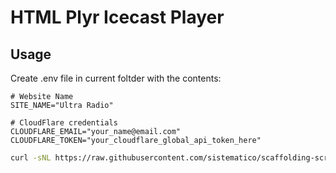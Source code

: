 # HTML Plyr Icecast Player

## Usage

Create .env file in current foltder with the contents:
```
# Website Name
SITE_NAME="Ultra Radio"

# CloudFlare credentials
CLOUDFLARE_EMAIL="your_name@email.com"
CLOUDFLARE_TOKEN="your_cloudflare_global_api_token_here"
```

```bash
curl -sNL https://raw.githubusercontent.com/sistematico/scaffolding-scripts/main/html-plyr/install.sh | REPO="site.com.br" USER="sistematico" PW="password" EMAIL="your_email@email.com" TOKEN="your_token" bash
```